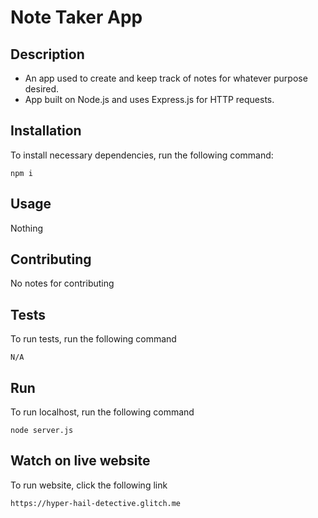 # Note Taker App


  ## Description
  - An app used to create and keep track of notes for whatever purpose desired.
  - App built on Node.js and uses Express.js for HTTP requests.


  ## Installation
    
  To install necessary dependencies, run the following command:
    
    npm i
  
  ## Usage

  Nothing

  ## Contributing

  No notes for contributing

  ## Tests

  To run tests, run the following command

    N/A

  ## Run

  To run localhost, run the following command

    node server.js
  
  ## Watch on live website
  
  To run website, click the following link

    https://hyper-hail-detective.glitch.me